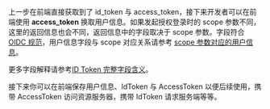 <IntegrationDetailCard title="完成认证">

上一步在前端直接获取到了 id_token 与 access_token，接下来开发者可以在前端使用 **access_token** 换取用户信息。如果发起授权登录时的 scope 参数不同，这里的返回信息也会不同，返回信息中的字段取决于 scope 参数。字段符合 [OIDC 规范](https://openid.net/specs/openid-connect-core-1_0.html#AuthorizationExamples)，用户信息字段与 scope 对应关系请参考 [scope 参数对应的用户信息](/concepts/oidc-common-questions.md#scope-参数对应的用户信息)。

<StackSelector snippet="get-user-info" selectLabel="选择语言" :order="['javascript', 'curl']"/>

更多字段解释请参考[ID Token 完整字段含义](/concepts/id-token.md#id-token-完整字段含义)。

接下来你可以在前端保存用户信息、IdToken 与 AccessToken 以便后续使用，携带 AccessToken 访问资源服务器，携带 IdToken 请求服务端等等。

</IntegrationDetailCard>
